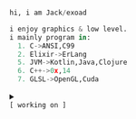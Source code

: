 
```python

hi, i am Jack/exoad

i enjoy graphics & low level. 
i mainly program in:
  1. C->ANSI,C99
  2. Elixir->ErLang
  5. JVM->Kotlin,Java,Clojure
  6. C++->0x,14
  7. GLSL->OpenGL,Cuda
```

<details close>
<summary>
<code>
[ working on ]
</code>
</summary>
<br>
<code>public projects:</code>
<br>
<br>

| <code>name</code> | <code>description</code> | <code>link</code> |
| :------: | :-------------: | :------: |
|<code>Halcyon</code>|Native Audio Engine & Player|https://github.com/Halcyoninae/Halcyon.git|
|<code>Yttrius</code>|Multi-paradigm high sugar language|https://github.com/exoad/yttriusSDK|
|<code>question-mark</code>|General Purpose UI Toolkit in Haxe & C++|https://github.com/exoad/question-mark|
|<code>native-util</code>|Low Level System Interface|https://github.com/Exoad4JVM/util.git|
|<code>usaco-mashup-bot</code>|USACO Mashup Discord Bot|https://github.com/exoad/usaco-mashup-bot.git|

</details>
